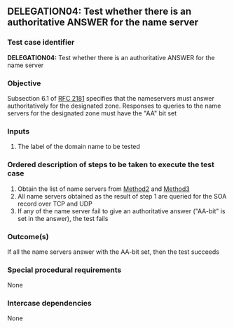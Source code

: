 ## DELEGATION04: Test whether there is an authoritative ANSWER for the name server

### Test case identifier

**DELEGATION04:** Test whether there is an authoritative ANSWER for the name server 

### Objective

Subsection 6.1 of [RFC 2181](http://tools.ietf.org/html/rfc2181) specifies
that the nameservers must answer authoritatively for the designated zone.
Responses to queries to the name servers for the designated zone must have
the "AA" bit set

### Inputs

1. The label of the domain name to be tested

### Ordered description of steps to be taken to execute the test case

1. Obtain the list of name servers from [Method2](../Methods.md) and
[Method3](../Methods.md)
2. All name servers obtained as the result of step 1 are queried for the SOA
record over TCP and UDP
3. If any of the name server fail to give an authoritative answer ("AA-bit"
is set in the answer), the test fails

### Outcome(s)

If all the name servers answer with the AA-bit set, then the test succeeds

### Special procedural requirements

None

### Intercase dependencies

None
